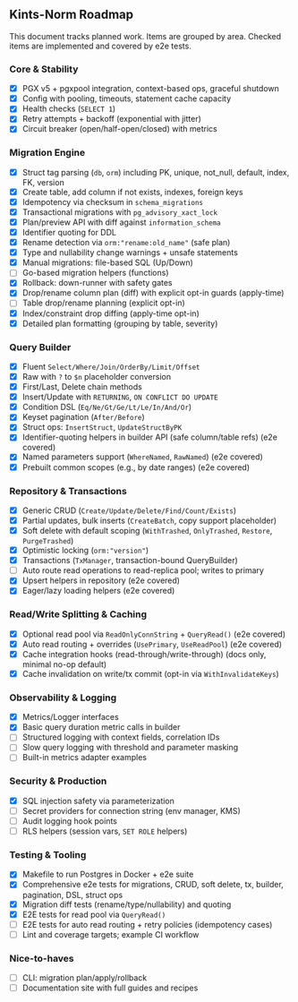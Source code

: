 ## Kints-Norm Roadmap

This document tracks planned work. Items are grouped by area. Checked items are implemented and covered by e2e tests.

### Core & Stability

- [x] PGX v5 + pgxpool integration, context-based ops, graceful shutdown
- [x] Config with pooling, timeouts, statement cache capacity
- [x] Health checks (`SELECT 1`)
- [x] Retry attempts + backoff (exponential with jitter)
- [x] Circuit breaker (open/half-open/closed) with metrics

### Migration Engine

- [x] Struct tag parsing (`db`, `orm`) including PK, unique, not_null, default, index, FK, version
- [x] Create table, add column if not exists, indexes, foreign keys
- [x] Idempotency via checksum in `schema_migrations`
- [x] Transactional migrations with `pg_advisory_xact_lock`
- [x] Plan/preview API with diff against `information_schema`
- [x] Identifier quoting for DDL
- [x] Rename detection via `orm:"rename:old_name"` (safe plan)
- [x] Type and nullability change warnings + unsafe statements
- [x] Manual migrations: file-based SQL (Up/Down)
- [ ] Go-based migration helpers (functions)
- [x] Rollback: down-runner with safety gates
- [x] Drop/rename column plan (diff) with explicit opt-in guards (apply-time)
- [ ] Table drop/rename planning (explicit opt-in)
- [x] Index/constraint drop diffing (apply-time opt-in)
- [x] Detailed plan formatting (grouping by table, severity)

### Query Builder

- [x] Fluent `Select/Where/Join/OrderBy/Limit/Offset`
- [x] Raw with `?` to `$n` placeholder conversion
- [x] First/Last, Delete chain methods
- [x] Insert/Update with `RETURNING`, `ON CONFLICT DO UPDATE`
- [x] Condition DSL (`Eq/Ne/Gt/Ge/Lt/Le/In/And/Or`)
- [x] Keyset pagination (`After/Before`)
- [x] Struct ops: `InsertStruct`, `UpdateStructByPK`
- [x] Identifier-quoting helpers in builder API (safe column/table refs) (e2e covered)
- [x] Named parameters support (`WhereNamed`, `RawNamed`) (e2e covered)
- [x] Prebuilt common scopes (e.g., by date ranges) (e2e covered)

### Repository & Transactions

- [x] Generic CRUD (`Create/Update/Delete/Find/Count/Exists`)
- [x] Partial updates, bulk inserts (`CreateBatch`, copy support placeholder)
- [x] Soft delete with default scoping (`WithTrashed`, `OnlyTrashed`, `Restore`, `PurgeTrashed`)
- [x] Optimistic locking (`orm:"version"`)
- [x] Transactions (`TxManager`, transaction-bound QueryBuilder)
- [ ] Auto route read operations to read-replica pool; writes to primary
- [x] Upsert helpers in repository (e2e covered)
- [x] Eager/lazy loading helpers (e2e covered)

### Read/Write Splitting & Caching

- [x] Optional read pool via `ReadOnlyConnString` + `QueryRead()` (e2e covered)
- [x] Auto read routing + overrides (`UsePrimary`, `UseReadPool`) (e2e covered)
- [x] Cache integration hooks (read-through/write-through) (docs only, minimal no-op default)
- [x] Cache invalidation on write/tx commit (opt-in via `WithInvalidateKeys`)

### Observability & Logging

- [x] Metrics/Logger interfaces
- [x] Basic query duration metric calls in builder
- [ ] Structured logging with context fields, correlation IDs
- [ ] Slow query logging with threshold and parameter masking
- [ ] Built-in metrics adapter examples

### Security & Production

- [x] SQL injection safety via parameterization
- [ ] Secret providers for connection string (env manager, KMS)
- [ ] Audit logging hook points
- [ ] RLS helpers (session vars, `SET ROLE` helpers)

### Testing & Tooling

- [x] Makefile to run Postgres in Docker + e2e suite
- [x] Comprehensive e2e tests for migrations, CRUD, soft delete, tx, builder, pagination, DSL, struct ops
- [x] Migration diff tests (rename/type/nullability) and quoting
- [x] E2E tests for read pool via `QueryRead()`
- [ ] E2E tests for auto read routing + retry policies (idempotency cases)
- [ ] Lint and coverage targets; example CI workflow

### Nice-to-haves

- [ ] CLI: migration plan/apply/rollback
- [ ] Documentation site with full guides and recipes
